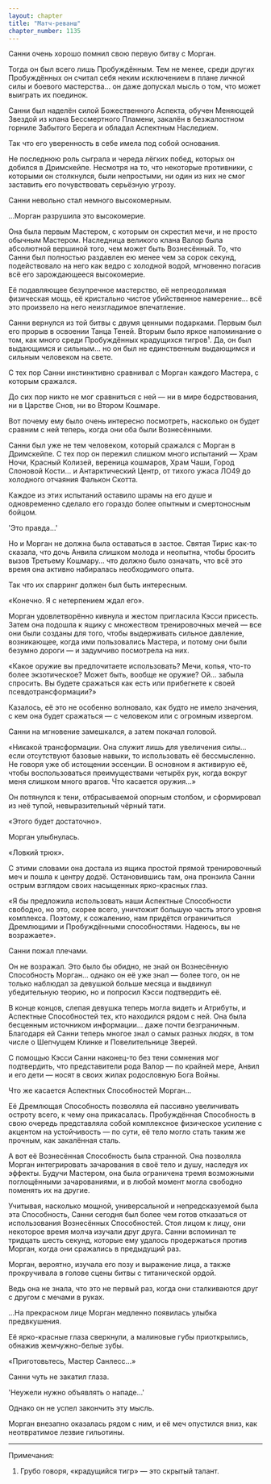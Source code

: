 ```yaml
---
layout: chapter
title: "Матч-реванш"
chapter_number: 1135
---
```


Санни очень хорошо помнил свою первую битву с Морган.

Тогда он был всего лишь Пробуждённым. Тем не менее, среди других Пробуждённых он считал себя неким исключением в плане личной силы и боевого мастерства... он даже допускал мысль о том, что может выиграть их поединок.

Санни был наделён силой Божественного Аспекта, обучен Меняющей Звездой из клана Бессмертного Пламени, закалён в безжалостном горниле Забытого Берега и обладал Аспектным Наследием.

Так что его уверенность в себе имела под собой основания.

Не последнюю роль сыграла и череда лёгких побед, которых он добился в Дримскейпе. Несмотря на то, что некоторые противники, с которыми он столкнулся, были непростыми, ни один из них не смог заставить его почувствовать серьёзную угрозу.

Санни невольно стал немного высокомерным.

...Морган разрушила это высокомерие.

Она была первым Мастером, с которым он скрестил мечи, и не просто обычным Мастером. Наследница великого клана Валор была абсолютной вершиной того, чем может быть Вознесённый. То, что Санни был полностью раздавлен ею менее чем за сорок секунд, подействовало на него как ведро с холодной водой, мгновенно погасив всё его зарождающееся высокомерие.

Её подавляющее безупречное мастерство, её непреодолимая физическая мощь, её кристально чистое убийственное намерение... всё это произвело на него неизгладимое впечатление.

Санни вернулся из той битвы с двумя ценными подарками. Первым был его прорыв в освоении Танца Теней. Вторым было яркое напоминание о том, как много среди Пробуждённых крадущихся тигров¹. Да, он был выдающимся и сильным... но он был не единственным выдающимся и сильным человеком на свете.

С тех пор Санни инстинктивно сравнивал с Морган каждого Мастера, с которым сражался.

До сих пор никто не мог сравниться с ней — ни в мире бодрствования, ни в Царстве Снов, ни во Втором Кошмаре.

Вот почему ему было очень интересно посмотреть, насколько он будет сравним с ней теперь, когда они оба были Вознесёнными.

Санни был уже не тем человеком, который сражался с Морган в Дримскейпе. С тех пор он пережил слишком много испытаний — Храм Ночи, Красный Колизей, вереница кошмаров, Храм Чаши, Город Слоновой Кости... и Антарктический Центр, от тихого ужаса ЛО49 до холодного отчаяния Фалькон Скотта.

Каждое из этих испытаний оставило шрамы на его душе и одновременно сделало его гораздо более опытным и смертоносным бойцом.

'Это правда...'

Но и Морган не должна была оставаться в застое. Святая Тирис как-то сказала, что дочь Анвила слишком молода и неопытна, чтобы бросить вызов Третьему Кошмару... что должно было означать, что всё это время она активно набиралась необходимого опыта.

Так что их спарринг должен был быть интересным.

«Конечно. Я с нетерпением ждал его».

Морган удовлетворённо кивнула и жестом пригласила Кэсси присесть. Затем она подошла к ящику с множеством тренировочных мечей — все они были созданы для того, чтобы выдерживать сильное давление, возникающее, когда ими пользовались Мастера, и потому они были безумно дороги — и задумчиво посмотрела на них.

«Какое оружие вы предпочитаете использовать? Мечи, копья, что-то более экзотическое? Может быть, вообще не оружие? Ой... забыла спросить. Вы будете сражаться как есть или прибегнете к своей псевдотрансформации?»

Казалось, её это не особенно волновало, как будто не имело значения, с кем она будет сражаться — с человеком или с огромным извергом.

Санни на мгновение замешкался, а затем покачал головой.

«Никакой трансформации. Она служит лишь для увеличения силы... если отсутствуют базовые навыки, то использовать её бессмысленно. Не говоря уже об истощении эссенции. В основном я активирую её, чтобы воспользоваться преимуществами четырёх рук, когда вокруг меня слишком много врагов. Что касается оружия...»

Он потянулся к тени, отбрасываемой опорным столбом, и сформировал из неё тупой, невыразительный чёрный тати.

«Этого будет достаточно».

Морган улыбнулась.

«Ловкий трюк».

С этими словами она достала из ящика простой прямой тренировочный меч и пошла к центру додзё. Остановившись там, она пронзила Санни острым взглядом своих насыщенных ярко-красных глаз.

«Я бы предложила использовать наши Аспектные Способности свободно, но это, скорее всего, уничтожит большую часть этого уровня комплекса. Поэтому, к сожалению, нам придётся ограничиться Дремлющими и Пробуждёнными способностями. Надеюсь, вы не возражаете».

Санни пожал плечами.

Он не возражал. Это было бы обидно, не знай он Вознесённую Способность Морган... однако он её уже знал — более того, он не только наблюдал за девушкой больше месяца и выдвинул убедительную теорию, но и попросил Кэсси подтвердить её.

В конце концов, слепая девушка теперь могла видеть и Атрибуты, и Аспектные Способностей тех, кто находился рядом с ней. Она была бесценным источником информации... даже почти безграничным. Благодаря ей Санни теперь многое знал о самых разных людях, в том числе о Шепчущем Клинке и Повелительнице Зверей.

С помощью Кэсси Санни наконец-то без тени сомнения мог подтвердить, что представители рода Валор — по крайней мере, Анвил и его дети — носят в своих жилах родословную Бога Войны.

Что же касается Аспектных Способностей Морган...

Её Дремлющая Способность позволяла ей пассивно увеличивать остроту всего, к чему она прикасалась. Пробуждённая Способность в свою очередь представляла собой комплексное физическое усиление с акцентом на устойчивость — по сути, её тело могло стать таким же прочным, как закалённая сталь.

А вот её Вознесённая Способность была странной. Она позволяла Морган интегрировать зачарования в своё тело и душу, наследуя их эффекты. Будучи Мастером, она была ограничена тремя возможными поглощёнными зачарованиями, и в любой момент могла свободно поменять их на другие.

Учитывая, насколько мощной, универсальной и непредсказуемой была эта Способность, Санни сегодня был более чем готов отказаться от использования Вознесённых Способностей. Стоя лицом к лицу, они некоторое время молча изучали друг друга. Санни вспоминал те тридцать шесть секунд, которые ему удалось продержаться против Морган, когда они сражались в предыдущий раз.

Морган, вероятно, изучала его позу и выражение лица, а также прокручивала в голове сцены битвы с титанической ордой.

Ведь она не знала, что это не первый раз, когда они сталкиваются друг с другом с мечами в руках.

...На прекрасном лице Морган медленно появилась улыбка предвкушения.

Её ярко-красные глаза сверкнули, а малиновые губы приоткрылись, обнажив жемчужно-белые зубы.

«Приготовьтесь, Мастер Санлесс...»

Санни чуть не закатил глаза.

'Неужели нужно объявлять о нападе...'

Однако он не успел закончить эту мысль.

Морган внезапно оказалась рядом с ним, и её меч опустился вниз, как неотвратимое лезвие гильотины.

***

Примечания:

1. Грубо говоря, «крадущийся тигр» — это скрытый талант.